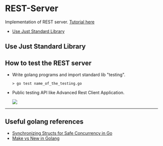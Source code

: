 # REST-Server
Implementation of REST server. [Tutorial here](https://eli.thegreenplace.net/2021/rest-servers-in-go-part-1-standard-library/)

* [Use Just Standard Library](#StandardLib)

## <a name="StandardLib"> Use Just Standard Library </a>

## How to test the REST server
* Write golang programs and import standard lib "testing".

    `> go test name_of_the_testing.go`
    
* Public testing API like Advanced Rest Client Application.

    <img src="https://i.imgur.com/UzxI6P9.png">

---

## Useful golang references 
* [Synchronizing Structs for Safe Concurrency in Go](https://bbengfort.github.io/2017/02/synchronizing-structs/)
* [Make vs New in Golang](https://medium.com/d-d-mag/golang-%E7%AD%86%E8%A8%98-make-%E8%88%87-new-%E7%9A%84%E5%B7%AE%E5%88%A5-68b05c7ce016)

